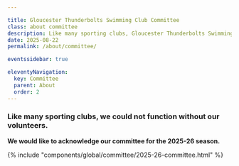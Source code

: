 ```yaml
---

title: Gloucester Thunderbolts Swimming Club Committee
class: about committee
description: Like many sporting clubs, Gloucester Thunderbolts Swimming Club could not function without our volunteers.
date: 2025-08-22
permalink: /about/committee/

eventssidebar: true

eleventyNavigation:
  key: Committee
  parent: About
  order: 2
---
```

### Like many sporting clubs, we could not function without our volunteers.

**We would like to acknowledge our committee for the 2025-26 season.**

<div class="padtop3rem"></div>

 {% include "components/global/committee/2025-26-committee.html" %}

